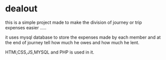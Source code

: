 # dealout

this is a simple project made to make the division of journey or trip expenses
easier .....

it uses mysql database to store the expenses made by each member and at the end of journey 
tell how much he owes and how much he lent.

HTMl,CSS,JS,MYSQL and PHP is used in it.
